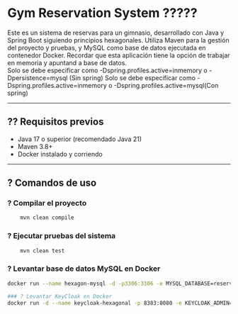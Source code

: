 # Gym Reservation System ?????

Este es un sistema de reservas para un gimnasio, desarrollado con Java y Spring Boot siguiendo principios hexagonales. Utiliza Maven para la gestión del proyecto y pruebas, y MySQL como base de datos ejecutada en contenedor Docker.
Recordar que esta aplicación tiene la opción de trabajar en memoria y apuntand a base de datos.
<br>
Solo se debe especificar como -Dspring.profiles.active=inmemory o -Dpersistence=mysql (Sin spring)
Solo se debe especificar como -Dspring.profiles.active=inmemory o  -Dspring.profiles.active=mysql(Con spring)

---

## ?? Requisitos previos

- Java 17 o superior (recomendado Java 21)
- Maven 3.8+
- Docker instalado y corriendo


---

## ? Comandos de uso

### ? Compilar el proyecto

```bash
    mvn clean compile
```

### ? Ejecutar pruebas del sistema

```bash
    mvn clean test
```

### ? Levantar base de datos MySQL en Docker

```bash
docker run --name hexagon-mysql -d -p3306:3306 -e MYSQL_DATABASE=reservation -e MYSQL_ROOT_PASSWORD=test mysql:8.1

### ? Levantar KeyCloak en Docker
docker run -d --name keycloak-hexagonal -p 8383:8080 -e KEYCLOAK_ADMIN=admin -e KEYCLOAK_ADMIN_PASSWORD=admin quay.io/keycloak/keycloak:25.0.6 start-dev

